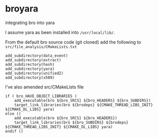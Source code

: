 broyara
=======

integrating bro into yara

I assume yara as been installed into `/usr/local/lib/`.

From the default bro source code (git cloned) add the following to `src/file_analysis/CMakeLists.txt`

```
add_subdirectory(data_event)
add_subdirectory(extract)
add_subdirectory(hash)
add_subdirectory(yara)
add_subdirectory(unified2)
add_subdirectory(x509)
```

I've also amended src/CMakeLists file

```
if ( bro_HAVE_OBJECT_LIBRARIES )
    add_executable(bro ${bro_SRCS} ${bro_HEADERS} ${bro_SUBDIRS})
    target_link_libraries(bro ${brodeps} ${CMAKE_THREAD_LIBS_INIT} ${CMAKE_DL_LIBS} yara)
else ()
    add_executable(bro ${bro_SRCS} ${bro_HEADERS})
    target_link_libraries(bro ${bro_SUBDIRS} ${brodeps} ${CMAKE_THREAD_LIBS_INIT} ${CMAKE_DL_LIBS} yara)
endif ()
```




